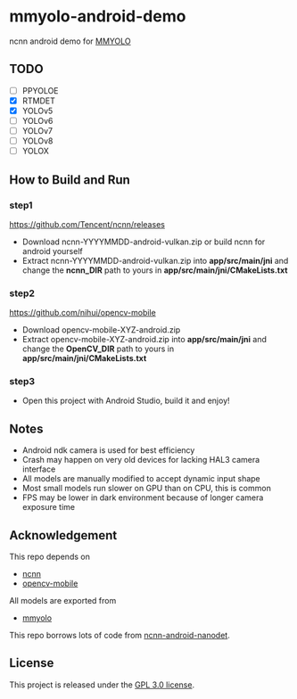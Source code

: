 # mmyolo-android-demo

ncnn android demo for [MMYOLO](https://github.com/open-mmlab/mmyolo)

## TODO

- [ ] PPYOLOE
- [x] RTMDET
- [x] YOLOv5
- [ ] YOLOv6
- [ ] YOLOv7
- [ ] YOLOv8
- [ ] YOLOX

## How to Build and Run

### step1

https://github.com/Tencent/ncnn/releases

* Download ncnn-YYYYMMDD-android-vulkan.zip or build ncnn for android yourself
* Extract ncnn-YYYYMMDD-android-vulkan.zip into **app/src/main/jni** and change the **ncnn_DIR** path to yours in **app/src/main/jni/CMakeLists.txt**

### step2

https://github.com/nihui/opencv-mobile

* Download opencv-mobile-XYZ-android.zip
* Extract opencv-mobile-XYZ-android.zip into **app/src/main/jni** and change the **OpenCV_DIR** path to yours in **app/src/main/jni/CMakeLists.txt**

### step3

* Open this project with Android Studio, build it and enjoy!

## Notes
* Android ndk camera is used for best efficiency
* Crash may happen on very old devices for lacking HAL3 camera interface
* All models are manually modified to accept dynamic input shape
* Most small models run slower on GPU than on CPU, this is common
* FPS may be lower in dark environment because of longer camera exposure time

## Acknowledgement

This repo depends on
* [ncnn](https://github.com/Tencent/ncnn)
* [opencv-mobile](https://github.com/nihui/opencv-mobile)

All models are exported from
* [mmyolo](https://github.com/open-mmlab/mmyolo)

This repo borrows lots of code from [ncnn-android-nanodet](https://github.com/nihui/ncnn-android-nanodet).

## License

This project is released under the [GPL 3.0 license](LICENSE).
